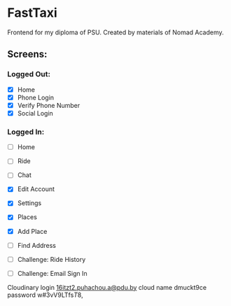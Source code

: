 # FastTaxi
Frontend for my diploma of PSU.
Created by materials of Nomad Academy.

## Screens:

### Logged Out:

- [x] Home
- [x] Phone Login
- [x] Verify Phone Number
- [x] Social Login

### Logged In:

- [ ] Home
- [ ] Ride
- [ ] Chat
- [x] Edit Account
- [x] Settings
- [x] Places
- [x] Add Place
- [ ] Find Address
- [ ] Challenge: Ride History
- [ ] Challenge: Email Sign In


Cloudinary
login
16itzt2.puhachou.a@pdu.by
cloud name
dmuckt9ce
password
w#3vV9LTfs$T$8,